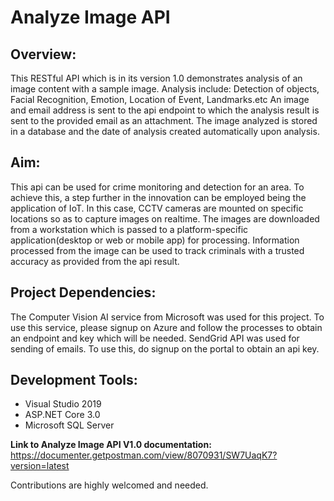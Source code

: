 # Analyze Image API

## Overview: 
This RESTful API which is in its version 1.0 demonstrates analysis of an image content with a sample image. 
Analysis include: Detection of objects, Facial Recognition, Emotion, Location of Event, Landmarks.etc 
An image and email address is sent to the api endpoint to which the analysis result is sent to the provided email as an attachment.
The image analyzed is stored in a database and the date of analysis created automatically upon analysis.

## Aim:
This api can be used for crime monitoring and detection for an area. 
To achieve this, a step further in the innovation can be employed being the application of IoT. 
In this case, CCTV cameras are mounted on specific locations so as to capture images on realtime. The images are downloaded from a workstation which is passed to a platform-specific application(desktop or web or mobile app) for processing.
Information processed from the image can be used to track criminals with a trusted accuracy as provided from the api result.

## Project Dependencies:
The Computer Vision AI service from Microsoft was used for this project. To use this service, please signup on Azure and follow the processes to obtain an endpoint and key which will be needed.
SendGrid API was used for sending of emails. To use this, do signup on the portal to obtain an api key.

## Development Tools:
* Visual Studio 2019
* ASP.NET Core 3.0
* Microsoft SQL Server

**Link to Analyze Image API V1.0 documentation:**
https://documenter.getpostman.com/view/8070931/SW7UaqK7?version=latest


Contributions are highly welcomed and needed.


